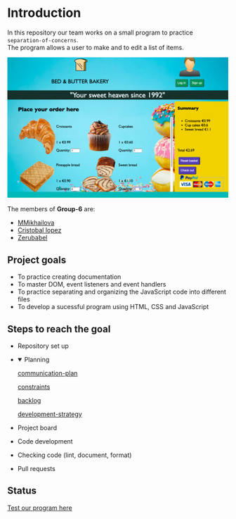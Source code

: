 # Introduction

In this repository our team works on a small program to practice `separation-of-concerns`.  
The program allows a user to make and to edit a list of items.

![Page](media/screenshot.png)

The members of **Group-6** are:

- [MMikhailova](https://github.com/MMikhailova)
- [Cristobal lopez](https://github.com/cristobal-lopez)
- [Zerubabel](https://github.com/zerubabel4)

## Project goals

- To practice creating documentation
- To master DOM, event listeners and event handlers
- To practice separating and organizing the JavaScript code into different files
- To develop a sucessful program using HTML, CSS and JavaScript

## Steps to reach the goal

- Repository set up
- <details open><summary>Planning</summary>

    [communication-plan](./planning/communication-plan.md)

   [constraints](./planning/constraints.md)

    [backlog](.planing/../planning/backlog.md)
  
    [development-strategy](./planning/development-strategy.md)

  </details>
- Project board
- Code development
- Checking code (lint, document, format)
- Pull requests

## Status

[Test our program here](https://lab-brussels-1.github.io/Group6-separation-of-concerns-starter-2.0/)
